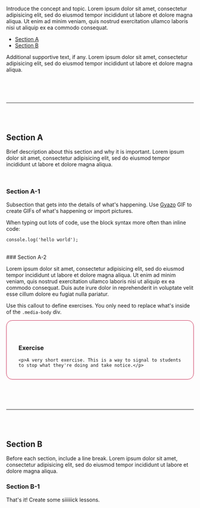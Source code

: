 Introduce the concept and topic. Lorem ipsum dolor sit amet, consectetur adipisicing elit, sed do eiusmod tempor incididunt ut labore et dolore magna aliqua. Ut enim ad minim veniam, quis nostrud exercitation ullamco laboris nisi ut aliquip ex ea commodo consequat.

* [Section A](#section-a)
* [Section B](#section-b)

Additional supportive text, if any. Lorem ipsum dolor sit amet, consectetur adipisicing elit, sed do eiusmod tempor incididunt ut labore et dolore magna aliqua.

<hr style="margin: 5rem 0;"/>

## Section A

Brief description about this section and why it is important. Lorem ipsum dolor sit amet, consectetur adipisicing elit, sed do eiusmod tempor incididunt ut labore et dolore magna aliqua.

<br><!-- Include this break to give a bit more spacing to the section -->
### Section A-1

Subsection that gets into the details of what's happening. Use [Gyazo](https://gyazo.com/) GIF to create GIFs of what's happening or import pictures.

When typing out lots of code, use the block syntax more often than inline code:

```
console.log('hello world');
```

<br>
### Section A-2

Lorem ipsum dolor sit amet, consectetur adipisicing elit, sed do eiusmod tempor incididunt ut labore et dolore magna aliqua. Ut enim ad minim veniam, quis nostrud exercitation ullamco laboris nisi ut aliquip ex ea commodo consequat. Duis aute irure dolor in reprehenderit in voluptate velit esse cillum dolore eu fugiat nulla pariatur.

Use this callout to define exercises. You only need to replace what's inside of the `.media-body` div.

<div class="media" style="padding: 2.5rem 2rem 1rem; border: 1px solid #c7254e; border-radius: 1rem;">
  <div class="media-left" style="font-size: 3rem; color: #c7254e;">
    <i class="fa fa-exclamation-circle"></i>
  </div>
  <div class="media-body">
    <h3 class="media-heading">Exercise</h3>

    <p>A very short exercise. This is a way to signal to students to stop what they're doing and take notice.</p>

  </div>
</div>

<hr style="margin: 5rem 0;"/>

## Section B

Before each section, include a line break. Lorem ipsum dolor sit amet, consectetur adipisicing elit, sed do eiusmod tempor incididunt ut labore et dolore magna aliqua.

### Section B-1

That's it! Create some siiiiiick lessons.

